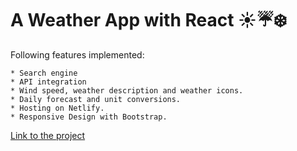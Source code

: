 
# A Weather App with React ☀️☔❄️

Following features implemented:

    * Search engine
    * API integration
    * Wind speed, weather description and weather icons.
    * Daily forecast and unit conversions.
    * Hosting on Netlify.
    * Responsive Design with Bootstrap.


[Link to the project](https://affectionate-keller-d36274.netlify.app/)



